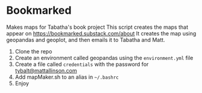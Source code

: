 # Bookmarked
Makes maps for Tabatha's book project
This script creates the maps that appear on https://bookmarked.substack.com/about
It creates the map using geopandas and geoplot, and then emails it to Tabatha and Matt. 

1) Clone the repo
2) Create an environment called geopandas using the `environment.yml` file
3) Create a file called `credentials` with the password for tybalt@mattallinson.com
4) Add mapMaker.sh to an alias in `~/.bashrc`
5) Enjoy
